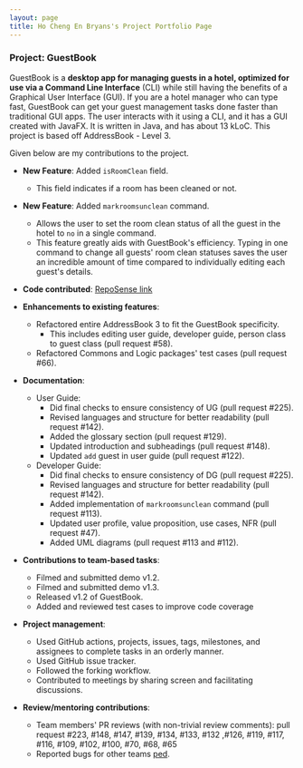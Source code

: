 ```yaml
---
layout: page
title: Ho Cheng En Bryans's Project Portfolio Page
---
```


### Project: GuestBook

GuestBook is a **desktop app for managing guests in a hotel,
optimized for use via a Command Line Interface** (CLI)
while still having the benefits of a Graphical User Interface (GUI).
If you are a hotel manager who can type fast, GuestBook can get your
guest management tasks done faster than traditional GUI apps.
The user interacts with it using a CLI, and it has a GUI created with JavaFX.
It is written in Java, and has about 13 kLoC.
This project is based off AddressBook - Level 3.

Given below are my contributions to the project.

* **New Feature**: Added `isRoomClean` field.
  * This field indicates if a room has been cleaned or not.


* **New Feature**: Added `markroomsunclean` command.
  * Allows the user to set the room clean status of all the guest in the hotel to `no` in a single command.
  * This feature greatly aids with GuestBook's efficiency. Typing in one command to change all guests' room
clean statuses saves the user an incredible amount of time compared to individually editing each guest's
details.


* **Code contributed**: [RepoSense link](https://nus-cs2103-ay2223s1.github.io/tp-dashboard/?search=&sort=groupTitle&sortWithin=title&timeframe=commit&mergegroup=&groupSelect=groupByRepos&breakdown=true&checkedFileTypes=docs~functional-code~test-code~other&since=2022-09-16&tabOpen=true&tabType=authorship&tabAuthor=bryanhce&tabRepo=AY2223S1-CS2103T-W16-1%2Ftp%5Bmaster%5D&authorshipIsMergeGroup=false&authorshipFileTypes=docs~functional-code~test-code&authorshipIsBinaryFileTypeChecked=false&authorshipIsIgnoredFilesChecked=false)


* **Enhancements to existing features**:
  * Refactored entire AddressBook 3 to fit the GuestBook specificity.
    * This includes editing user guide, developer guide, person class to guest class (pull request #58).
  * Refactored Commons and Logic packages' test cases (pull request #66).


* **Documentation**:
  * User Guide:
    * Did final checks to ensure consistency of UG (pull request #225).
    * Revised languages and structure for better readability (pull request #142).
    * Added the glossary section (pull request #129).
    * Updated introduction and subheadings (pull request #148).
    * Updated `add` guest in user guide (pull request #122).
  * Developer Guide:
    * Did final checks to ensure consistency of DG (pull request #225).
    * Revised languages and structure for better readability (pull request #142).
    * Added implementation of `markroomsunclean` command (pull request #113).
    * Updated user profile, value proposition, use cases, NFR (pull request #47).
    * Added UML diagrams (pull request #113 and #112).


* **Contributions to team-based tasks**:
  * Filmed and submitted demo v1.2.
  * Filmed and submitted demo v1.3.
  * Released v1.2 of GuestBook.
  * Added and reviewed test cases to improve code coverage


* **Project management**:
  * Used GitHub actions, projects, issues, tags, milestones, and assignees to complete tasks in an orderly manner.
  * Used GitHub issue tracker.
  * Followed the forking workflow.
  * Contributed to meetings by sharing screen and facilitating discussions.


* **Review/mentoring contributions**:
  * Team members' PR reviews (with non-trivial review comments): pull request #223, #148, #147, #139, #134, #133, #132
,#126, #119, #117, #116, #109, #102, #100, #70, #68, #65
  * Reported bugs for other teams [ped](https://github.com/bryanhce/ped).


